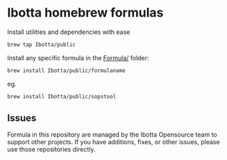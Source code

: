# Ibotta homebrew formulas

Install utilities and dependencies with ease

```sh
brew tap Ibotta/public
```

Install any specific formula in the [Formula/](Formula/) folder:

```sh
brew install Ibotta/public/formulaname
```

eg.

```sh
brew install Ibotta/public/sopstool
```

## Issues

Formula in this repository are managed by the Ibotta Opensource team to support other projects. If you have additions, fixes, or other issues, please use those repositories directly.
